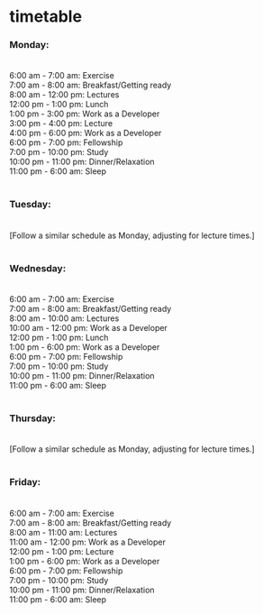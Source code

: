 # timetable


### Monday:<br><br>

6:00 am - 7:00 am: Exercise <br>
7:00 am - 8:00 am: Breakfast/Getting ready<br>
8:00 am - 12:00 pm: Lectures<br>
12:00 pm - 1:00 pm: Lunch<br>
1:00 pm - 3:00 pm: Work as a Developer<br>
3:00 pm - 4:00 pm: Lecture<br>
4:00 pm - 6:00 pm: Work as a Developer<br>
6:00 pm - 7:00 pm: Fellowship<br>
7:00 pm - 10:00 pm: Study<br>
10:00 pm - 11:00 pm: Dinner/Relaxation<br>
11:00 pm - 6:00 am: Sleep<br><br>

### Tuesday:<br><br>

[Follow a similar schedule as Monday, adjusting for lecture times.]<br><br>

### Wednesday:<br><br>

6:00 am - 7:00 am: Exercise<br>
7:00 am - 8:00 am: Breakfast/Getting ready<br>
8:00 am - 10:00 am: Lectures<br>
10:00 am - 12:00 pm: Work as a Developer<br>
12:00 pm - 1:00 pm: Lunch<br>
1:00 pm - 6:00 pm: Work as a Developer<br>
6:00 pm - 7:00 pm: Fellowship<br>
7:00 pm - 10:00 pm: Study<br>
10:00 pm - 11:00 pm: Dinner/Relaxation<br>
11:00 pm - 6:00 am: Sleep<br><br>

### Thursday:<br><br>

[Follow a similar schedule as Monday, adjusting for lecture times.]<br><br>

### Friday:<br><br>

6:00 am - 7:00 am: Exercise<br>
7:00 am - 8:00 am: Breakfast/Getting ready<br>
8:00 am - 11:00 am: Lectures<br>
11:00 am - 12:00 pm: Work as a Developer<br>
12:00 pm - 1:00 pm: Lecture<br>
1:00 pm - 6:00 pm: Work as a Developer<br>
6:00 pm - 7:00 pm: Fellowship<br>
7:00 pm - 10:00 pm: Study<br>
10:00 pm - 11:00 pm: Dinner/Relaxation<br>
11:00 pm - 6:00 am: Sleep<br>

